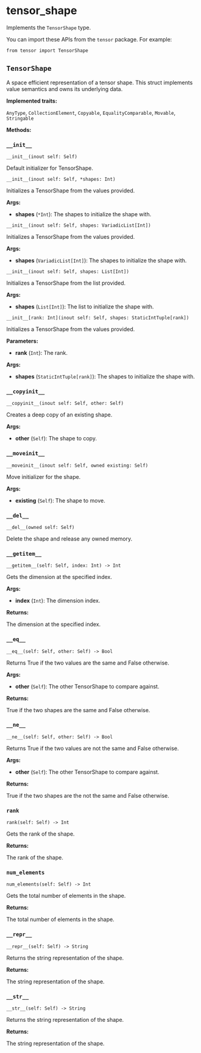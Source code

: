 # tensor\_shape

Implements the `TensorShape` type.

You can import these APIs from the `tensor` package. For example:

```
from tensor import TensorShape
```

## `TensorShape`

A space efficient representation of a tensor shape. This struct implements value semantics and owns its underlying data.

**Implemented traits:**

`AnyType`, `CollectionElement`, `Copyable`, `EqualityComparable`, `Movable`, `Stringable`

**Methods:**

### `__init__`

`__init__(inout self: Self)`

Default initializer for TensorShape.

`__init__(inout self: Self, *shapes: Int)`

Initializes a TensorShape from the values provided.

**Args:**

- ​**shapes** (`*Int`): The shapes to initialize the shape with.

`__init__(inout self: Self, shapes: VariadicList[Int])`

Initializes a TensorShape from the values provided.

**Args:**

- ​**shapes** (`VariadicList[Int]`): The shapes to initialize the shape with.

`__init__(inout self: Self, shapes: List[Int])`

Initializes a TensorShape from the list provided.

**Args:**

- ​**shapes** (`List[Int]`): The list to initialize the shape with.

`__init__[rank: Int](inout self: Self, shapes: StaticIntTuple[rank])`

Initializes a TensorShape from the values provided.

**Parameters:**

- ​**rank** (`Int`): The rank.

**Args:**

- ​**shapes** (`StaticIntTuple[rank]`): The shapes to initialize the shape with.

### `__copyinit__`

`__copyinit__(inout self: Self, other: Self)`

Creates a deep copy of an existing shape.

**Args:**

- ​**other** (`Self`): The shape to copy.

### `__moveinit__`

`__moveinit__(inout self: Self, owned existing: Self)`

Move initializer for the shape.

**Args:**

- ​**existing** (`Self`): The shape to move.

### `__del__`

`__del__(owned self: Self)`

Delete the shape and release any owned memory.

### `__getitem__`

`__getitem__(self: Self, index: Int) -> Int`

Gets the dimension at the specified index.

**Args:**

- ​**index** (`Int`): The dimension index.

**Returns:**

The dimension at the specified index.

### `__eq__`

`__eq__(self: Self, other: Self) -> Bool`

Returns True if the two values are the same and False otherwise.

**Args:**

- ​**other** (`Self`): The other TensorShape to compare against.

**Returns:**

True if the two shapes are the same and False otherwise.

### `__ne__`

`__ne__(self: Self, other: Self) -> Bool`

Returns True if the two values are not the same and False otherwise.

**Args:**

- ​**other** (`Self`): The other TensorShape to compare against.

**Returns:**

True if the two shapes are the not the same and False otherwise.

### `rank`

`rank(self: Self) -> Int`

Gets the rank of the shape.

**Returns:**

The rank of the shape.

### `num_elements`

`num_elements(self: Self) -> Int`

Gets the total number of elements in the shape.

**Returns:**

The total number of elements in the shape.

### `__repr__`

`__repr__(self: Self) -> String`

Returns the string representation of the shape.

**Returns:**

The string representation of the shape.

### `__str__`

`__str__(self: Self) -> String`

Returns the string representation of the shape.

**Returns:**

The string representation of the shape.